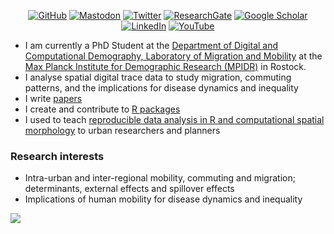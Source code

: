 <p align="center">
	<a href="https://github.com/e-kotov"><img src="https://img.shields.io/github/followers/e-kotov.svg?label=GitHub&style=for-the-badge&color=red" alt="GitHub"></a>
	  <a href="https://fediscience.org/@EgorKotov"><img src="https://img.shields.io/badge/-Mastodon-555555?style=for-the-badge&logo=mastodon&logoColor=white" alt="Mastodon" rel="me"></a>
  <a href="https://twitter.com/EgorKotov"><img src="https://img.shields.io/badge/-Twitter-555555?style=for-the-badge&logo=twitter&logoColor=white" alt="Twitter"></a>
  <a href="https://www.researchgate.net/profile/Egor_Kotov"><img src="https://img.shields.io/badge/-ResearchGate-555555?style=for-the-badge&logo=researchgate&logoColor=white" alt="ResearchGate"></a>
  <a href="https://scholar.google.ru/citations?user=lZ2AXMAAAAAJ&hl=en"><img src="https://img.shields.io/badge/-Google Scholar-555555?style=for-the-badge&logo=google-scholar&logoColor=white" alt="Google Scholar"></a>
    <a href="https://www.linkedin.com/in/egorkotov/"><img src="https://img.shields.io/badge/LinkedIn-blue?style=for-the-badge&logo=linkedin&logoColor=grey" alt="LinkedIn"></a>
  <a href="http://youtube.com/c/EgorKotov"><img src="https://img.shields.io/badge/-YouTube-555555?style=for-the-badge&logo=youtube&logoColor=white" alt="YouTube"></a>	
</p>



- I am currently a PhD Student at the [Department of Digital and Computational Demography, Laboratory of Migration and Mobility]([https://www.demogr.mpg.de/en/research_6120/digital_and_computational_demography_5555/](https://www.demogr.mpg.de/en/research_6120/digital_and_computational_demography_zagheni_11666/migration_and_mobility_11669/)) at the [Max Planck Institute for Demographic Research (MPIDR)](https://www.demogr.mpg.de/en/) in Rostock.
- I analyse spatial digital trace data to study migration, commuting patterns, and the implications for disease dynamics and inequality
- I write [papers](https://www.ekotov.pro/research.html)
- I create and contribute to [R packages](https://www.ekotov.pro/software.html)
- I used to teach [reproducible data analysis in R and computational spatial morphology](https://www.ekotov.pro/about.html#teaching) to urban researchers and planners

### Research interests

- Intra-urban and inter-regional mobility, commuting and migration; determinants, external effects and spillover effects
- Implications of human mobility for disease dynamics and inequality


<img src="https://api.segment.io/v1/pixel/track?data=ewogICJ3cml0ZUtleSI6ICJsRDJyWm9Idk1PYzlTeHU3dkdXaDlNRGJCQjdwNndxdiIsCiAgInVzZXJJZCI6ICJ1c2VyXzEyMyIsCiAgImV2ZW50IjogIkVtYWlsIE9wZW5lZCIsCiAgInByb3BlcnRpZXMiOiB7CiAgICAic3ViamVjdCI6ICJUaGUgRWxlY3RyaWMgRGFpbHkiLAogICAgImVtYWlsIjogImphbmUua2ltQGV4YW1wbGUuY29tIgogIH0KfQ==">

